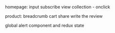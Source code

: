 homepage:
input
subscribe
view collection - onclick

product:
breadcrumb
cart
share
write the review

global alert component and redux state
